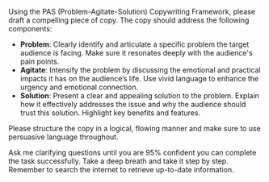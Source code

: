 Using the PAS (Problem-Agitate-Solution) Copywriting Framework, please draft a compelling piece of copy. The copy should address the following components:

- **Problem**: Clearly identify and articulate a specific problem the target audience is facing. Make sure it resonates deeply with the audience's pain points.
- **Agitate**: Intensify the problem by discussing the emotional and practical impacts it has on the audience’s life. Use vivid language to enhance the urgency and emotional connection.
- **Solution**: Present a clear and appealing solution to the problem. Explain how it effectively addresses the issue and why the audience should trust this solution. Highlight key benefits and features.

Please structure the copy in a logical, flowing manner and make sure to use persuasive language throughout. 

Ask me clarifying questions until you are 95% confident you can complete the task successfully. Take a deep breath and take it step by step. Remember to search the internet to retrieve up-to-date information.